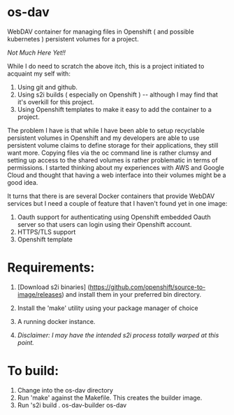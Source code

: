 # os-dav
WebDAV container for managing files in Openshift ( and possible kubernetes ) persistent volumes for a project.

*Not Much Here Yet!!*

While I do need to scratch the above itch, this is a project initiated to acquaint my self with:

1. Using git and github.
2. Using s2i builds ( especially on Openshift ) -- although I may find that it's overkill for this project.
3. Using Openshift templates to make it easy to add the container to a project.

The problem I have is that while I have been able to setup recyclable persistent volumes in Openshift and my developers are able to use persistent volume claims to define storage for their applications,  they still want more.  Copying files via the oc command line is rather clumsy and setting up access to the shared volumes is rather problematic in terms of permissions.  I started thinking about my experiences with AWS and Google Cloud and thought that having a web interface into their volumes might be a good idea.

It turns that there is are several Docker containers that provide WebDAV services but I need a couple of feature that I haven't found yet in one image:

1. Oauth support for authenticating using Openshift embedded Oauth server so that users can login using their Openshift account.
2. HTTPS/TLS support
3. Openshift template


# Requirements:

1. [Download s2i binaries] (https://github.com/openshift/source-to-image/releases) and install them in your preferred bin directory.
2. Install the 'make' utility using your package manager of choice
3. A running docker instance.

2. *Disclaimer:  I may have the intended s2i process totally warped at this point.*  

# To build:
1. Change into the os-dav directory
2. Run 'make' against the Makefile.  This creates the builder image.
3. Run 's2i build . os-dav-builder os-dav
